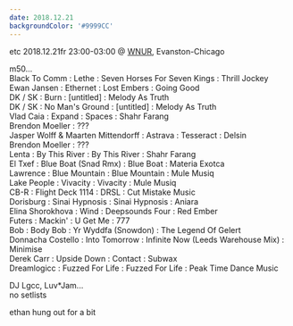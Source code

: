 ```yaml
---
date: 2018.12.21
backgroundColor: '#9999CC'
---
```


etc 2018.12.21fr 23:00-03:00 @ [WNUR](http://www.wnur.org/), Evanston-Chicago  

m50...  
Black To Comm : Lethe : Seven Horses For Seven Kings : Thrill Jockey  
Ewan Jansen : Ethernet : Lost Embers : Going Good  
DK / SK : Burn : \[untitled\] : Melody As Truth  
DK / SK : No Man's Ground : \[untitled\] : Melody As Truth  
Vlad Caia : Expand : Spaces : Shahr Farang  
Brendon Moeller : ???  
Jasper Wolff & Maarten Mittendorff : Astrava : Tesseract : Delsin  
Brendon Moeller : ???  
Lenta : By This River : By This River : Shahr Farang  
El Txef : Blue Boat (Snad Rmx) : Blue Boat : Materia Exotca  
Lawrence : Blue Mountain : Blue Mountain : Mule Musiq  
Lake People : Vivacity : Vivacity : Mule Musiq  
CB-R : Flight Deck 1114 : DRSL : Cut Mistake Music  
Dorisburg : Sinai Hypnosis : Sinai Hypnosis : Aniara  
Elina Shorokhova : Wind : Deepsounds Four : Red Ember  
Futers : Mackin' : U Get Me : 777  
Bob : Body Bob : Yr Wyddfa (Snowdon) : The Legend Of Gelert  
Donnacha Costello : Into Tomorrow : Infinite Now (Leeds Warehouse Mix) : Minimise  
Derek Carr : Upside Down : Contact : Subwax  
Dreamlogicc : Fuzzed For Life : Fuzzed For Life : Peak Time Dance Music  

DJ Lgcc, Luv\*Jam...  
no setlists  

ethan hung out for a bit